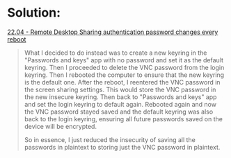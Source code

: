 # Solution:
[22.04 - Remote Desktop Sharing authentication password changes every reboot](https://askubuntu.com/questions/1403943/22-04-remote-desktop-sharing-authentication-password-changes-every-reboot/1409857#1409857)

>What I decided to do instead was to create a new keyring in the "Passwords and keys" app with no password and set it as the default keyring. Then I proceeded to delete the VNC password from the login keyring. Then I rebooted the computer to ensure that the new keyring is the default one. After the reboot, I reentered the VNC password in the screen sharing settings. This would store the VNC password in the new insecure keyring. Then back to "Passwords and keys" app and set the login keyring to default again. Rebooted again and now the VNC password stayed saved and the default keyring was also back to the login keyring, ensuring all future passwords saved on the device will be encrypted.
>
>So in essence, I just reduced the insecurity of saving all the passwords in plaintext to storing just the VNC password in plaintext.
